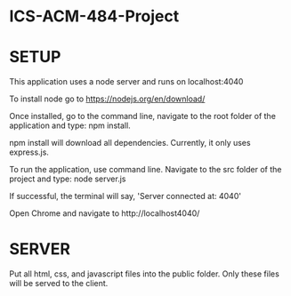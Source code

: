 # ICS-ACM-484-Project

# SETUP
This application uses a node server and runs on localhost:4040

To install node go to https://nodejs.org/en/download/

Once installed, go to the command line, navigate to the root folder of the application and type:
npm install.

npm install will download all dependencies. Currently, it only uses express.js.

To run the application, use command line. Navigate to the src folder of the project and type:
node server.js

If successful, the terminal will say, 'Server connected at: 4040'

Open Chrome and navigate to http://localhost4040/

# SERVER
Put all html, css, and javascript files into the public folder. Only these files will be served to the client.
